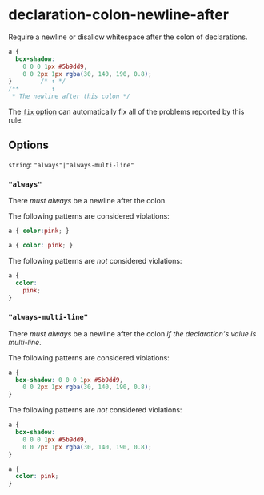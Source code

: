 # declaration-colon-newline-after

Require a newline or disallow whitespace after the colon of declarations.

<!-- prettier-ignore -->
```css
a {
  box-shadow:
    0 0 0 1px #5b9dd9,
    0 0 2px 1px rgba(30, 140, 190, 0.8);
}        /* ↑ */
/**         ↑
 * The newline after this colon */
```

The [`fix` option](https://github.com/stylelint/stylelint/tree/13.7.2/docs/user-guide/usage/options.md#fix) can automatically fix all of the problems reported by this rule.

## Options

`string`: `"always"|"always-multi-line"`

### `"always"`

There _must always_ be a newline after the colon.

The following patterns are considered violations:

<!-- prettier-ignore -->
```css
a { color:pink; }
```

<!-- prettier-ignore -->
```css
a { color: pink; }
```

The following patterns are _not_ considered violations:

<!-- prettier-ignore -->
```css
a {
  color:
    pink;
}
```

### `"always-multi-line"`

There _must always_ be a newline after the colon _if the declaration's value is multi-line_.

The following patterns are considered violations:

<!-- prettier-ignore -->
```css
a {
  box-shadow: 0 0 0 1px #5b9dd9,
    0 0 2px 1px rgba(30, 140, 190, 0.8);
}
```

The following patterns are _not_ considered violations:

<!-- prettier-ignore -->
```css
a {
  box-shadow:
    0 0 0 1px #5b9dd9,
    0 0 2px 1px rgba(30, 140, 190, 0.8);
}
```

<!-- prettier-ignore -->
```css
a {
  color: pink;
}
```
